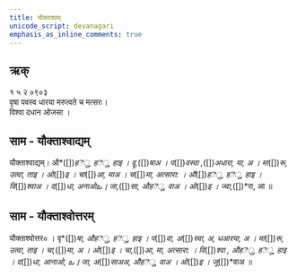 ```yaml
---
title: यौक्ताश्वम्
unicode_script: devanagari  
emphasis_as_inline_comments: true
---   
```


## ऋक्

१ ५ २ ०९०३   
वृषा पवस्व धारया मरुत्वते च मत्सरः।  
विश्वा दधान ओजसा  ।

## साम - यौक्ताश्वाद्यम्

यौक्ताश्वाद्यम्। औ*([])*हెु, हెू, हाइ । वॄ,*([])*षाअ । प*([])*वस्वा ,*([])*अधारा,  या, अ । मा*([])*रू, उत्वा, ताइ ।  ओ*([])*इ । चा*([])*आ, माअ । च*([])*मा, अत्सारा: ।   औ*([])*हెु, हెू, हाइ ।  वि*([])*श्वाअ । द*([])*धा, अनाओఒ । जा,*([])*सा, औहెू, वाअ । ओ*([])*इ । ज्वा,*([])*रा, आ ॥

## साम - यौक्ताश्वोत्तरम्

यौक्ताश्वोत्तर० । वृ*([])*षा, औहెु, हెू, हाइ । प*([])*वा, अ*([])*स्वा, अ, धआरया, अ । मा*([])*रू, उत्वा, ताइ ।  चा,*([])*मा, अ । ओ*([])*इ । चा,*([])*आ, मा, अत्सारा: । वि*([])*श्वा , औहెु, हెू, हाइ । द*([])*धा, आनाओ, ఒ । जा, अ*([])*साअअ, औहెू, वाअ । ओ*([])*इ । जू*([])*वाअ  ॥
